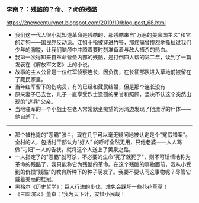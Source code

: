 ### 李南？：残酷的？命、？命的残酷
https://2newcenturynet.blogspot.com/2019/10/blog-post_68.html
- 我们这一代人很小就知道革命是残酷的，那残酷来自"万恶的美帝国主义"和它的走狗——国民党反动派。江姐十指被穿进竹签，那疼痛曾惨烈地撕扯过我们少年的胸膛，让我们脑颅中冲腾着要时刻准备着与敌人搏杀的热血。
- 我第一次得知来自革命营垒内部的残酷，是打倒四人帮的第二年，读到了一篇发表在《解放军文艺》上的小说。
- 故事的主人公曾是一位红军侦察连长，因负伤，在长征部队进入草地前被留在了藏民家里。
- 当年红军留下的伤病员，有的已经和藏民结婚，但是那个连长没有
- 原来妻子已去世，儿子一直享受烈士遗孤的荣誉和照顾，坚决不认这个突然出现的"逃兵"父亲。
- 当地驻军的一个小战士在老人常常默坐痴望的河湾边发现了他漂浮的尸体——他自杀了。
---
- 那个被枪毙的"恶霸"张兰，现在几乎可以毫无疑问地被认定是个"冤假错案"。全村的人，包括村干部认为"好人" 的呼吁全然无用，只他老婆——人人骂做"刁妇"一人的告状，就将这个人送上了黄泉之路。
- 一人指定了的"恶霸"就可杀，不必要的生命"死了就死了"，则不可矫情地称为革命的残酷了，我只能称它为残酷的革命。在这个残酷的事物面前，我从小受到的仇恨"残酷"的教育所种下的种子萌发了。我要不要认同这事物呢？尽管它戴着美丽的桂冠。
- 黑格尔《历史哲学》：巨人行进的步伐，难免会踩坏一些花花草草！
- 《三国演义》董卓：'我为天下计，安惜小民哉！

